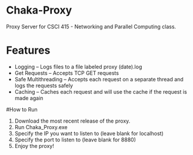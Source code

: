 # Chaka-Proxy
Proxy Server for CSCI 415 - Networking and Parallel Computing class.

# Features
* Logging – Logs files to a file labeled proxy (date).log 
* Get Requests – Accepts TCP GET requests
* Safe Multithreading – Accepts each request on a separate thread and logs the requests safely
* Caching – Caches each request and will use the cache if the request is made again 

#How to Run
1.	Download the most recent release of the proxy.
2.	Run Chaka_Proxy.exe
3.	Specify the IP you want to listen to (leave blank for localhost)
4.	Specify the port to listen to (leave blank for 8880)
5.	Enjoy the proxy! 
